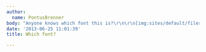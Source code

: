 ```yaml
---
author:
  name: PontusBrenner
body: "Anyone knows which font this is?\r\n\r\n[img:sites/default/files/old-images/ost_5434.jpg]"
date: '2013-06-25 11:01:39'
title: Which font?

---
```

